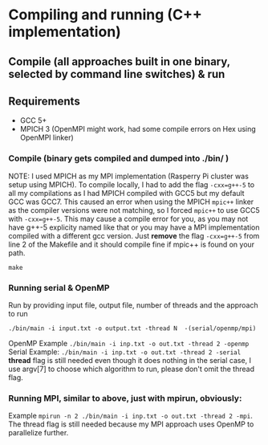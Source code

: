 <!-- Please view in a markdown viewer -->
# Compiling and running (C++ implementation)

## Compile (all approaches built in one binary, selected by command line switches) & run
## Requirements
- GCC 5+
- MPICH 3 (OpenMPI might work, had some compile errors on Hex using OpenMPI linker)


### Compile (binary gets compiled and dumped into ./bin/ )
NOTE: I used MPICH as my MPI implementation (Rasperry Pi cluster was setup using MPICH). To compile locally, I had to add the flag `-cxx=g++-5` to all my compilations as I had MPICH compiled with GCC5 but my default GCC was GCC7. This caused an error when using the MPICH `mpic++` linker as the compiler versions were not matching, so I forced `mpic++` to use GCC5 with `-cxx=g++-5`. This may cause a compile error for you, as you may not have g++-5 explicity named like that or you may have a MPI implementation compiled with a different gcc version. Just **remove** the flag `-cxx=g++-5` from line 2 of the Makefile and it should compile fine if mpic++ is found on your path.
```shell
make
```
### Running serial & OpenMP
Run by providing input file, output file, number of threads and the approach to run
```shell
./bin/main -i input.txt -o output.txt -thread N  -(serial/openmp/mpi)
```

OpenMP Example `./bin/main -i inp.txt -o out.txt -thread 2 -openmp`
Serial Example: `./bin/main -i inp.txt -o out.txt -thread 2 -serial` **thread** flag is still needed even though it does nothing in the serial case, I use argv[7] to choose which algorithm to run, please don't omit the thread flag.

### Running MPI, similar to above, just with mpirun, obviously:
Example `mpirun -n 2 ./bin/main -i inp.txt -o out.txt -thread 2 -mpi`. The thread flag is still needed because my MPI approach uses OpenMP to parallelize further.
